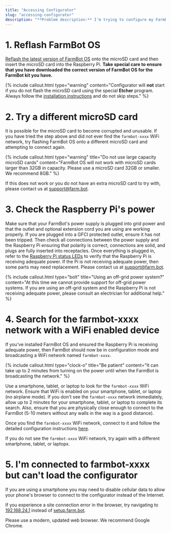 ```yaml
---
title: "Accessing Configurator"
slug: "accessing-configurator"
description: "**Problem description:** I'm trying to configure my FarmBot but I do not see the `farmbot-xxxx` WiFi network."
---
```


# 1. Reflash FarmBot OS

[Reflash the latest version of FarmBot OS](../../farmbot-os/intro.md) onto the microSD card and then insert the microSD card into the Raspberry Pi. **Take special care to ensure that you have downloaded the correct version of FarmBot OS for the FarmBot kit you have.**

{%
include callout.html
type="warning"
content="Configurator will **not** start if you do not flash the microSD card using the special **Etcher** program. Always follow the [installation instructions](../../farmbot-os/intro.md) and do not skip steps."
%}

# 2. Try a different microSD card

It is possible for the microSD card to become corrupted and unusable. If you have tried the step above and did not ever find the `farmbot-xxxx` WiFi network, try flashing FarmBot OS onto a different microSD card and attempting to connect again.

{%
include callout.html
type="warning"
title="Do not use large capacity microSD cards"
content="FarmBot OS will not work with microSD cards larger than 32GB in capacity. Please use a microSD card 32GB or smaller. We recommend 8GB."
%}

If this does not work or you do not have an extra microSD card to try with, please contact us at [support@farm.bot](mailto:support@farm.bot).

# 3. Check the Raspberry Pi's power

Make sure that your FarmBot's power supply is plugged into grid power and that the outlet and optional extension cord you are using are working properly. If you are plugged into a GFCI protected outlet, ensure it has not been tripped. Then check all connections between the power supply and the Raspberry Pi ensuring that polarity is correct, connections are solid, and plugs are fully inserted into receptacles. Once everything is plugged in, refer to the [Raspberry Pi status LEDs](../../farmbot-os/intro/status-leds.md) to verify that the Raspberry Pi is receiving adequate power. If the Pi is not receiving adequate power, then some parts may need replacement. Please contact us at [support@farm.bot](mailto:support@farm.bot).

{%
include callout.html
type="bolt"
title="Using an off-grid power system?"
content="At this time we cannot provide support for off-grid power systems. If you are using an off-grid system and the Raspberry Pi is not receiving adequate power, please consult an electrician for additional help."
%}

# 4. Search for the farmbot-xxxx network with a WiFi enabled device

If you've installed FarmBot OS and ensured the Raspberry Pi is receiving adequate power, then FarmBot should now be in configuration mode and broadcasting a WiFi network named `farmbot-xxxx`.

{%
include callout.html
type="clock-o"
title="Be patient"
content="It can take up to 2 minutes from turning on the power until when the FarmBot is broadcasting the network."
%}

Use a smartphone, tablet, or laptop to look for the `farmbot-xxxx` WiFi network. Ensure that WiFi is enabled on your smartphone, tablet, or laptop (no airplane mode). If you don't see the `farmbot-xxxx` network immediately, allow up to 2 minutes for your smartphone, tablet, or laptop to complete its search. Also, ensure that you are physically close enough to connect to the FarmBot (5-10 meters without any walls in the way is a good distance).

Once you find the `farmbot-xxxx` WiFi network, connect to it and follow the detailed configuration instructions [here](../../farmbot-os/intro/configurator.md).

If you do not see the `farmbot-xxxx` WiFi network, try again with a different smartphone, tablet, or laptopx.

# 5. I'm connected to farmbot-xxxx but can't load the configurator

If you are using a smartphone you may need to disable cellular data to allow your phone's browser to connect to the configurator instead of the Internet.

If you experience a site connection error in the browser, try navigating to [192.168.24.1](http://192.168.24.1) instead of [setup.farm.bot](http://setup.farm.bot).

Please use a modern, updated web browser. We recommend Google Chrome.
